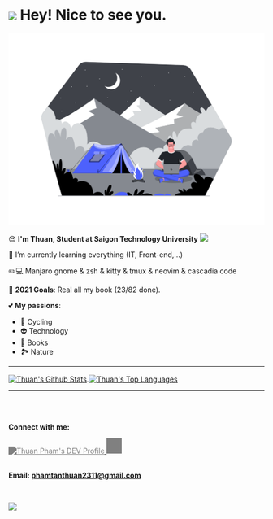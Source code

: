 <h1><img src="https://emojis.slackmojis.com/emojis/images/1531849430/4246/blob-sunglasses.gif?1531849430" width="30"/> Hey! Nice to see you.</h1>

![](./img/Work_from_anywhere.png)

😎 **I'm Thuan, Student at Saigon Technology University** <img src="https://camo.githubusercontent.com/7d5c1327f28f30dd3b242d60c92fa399051bd5765af36f7c8df5138ac67d8f7b/68747470733a2f2f6d656469612e67697068792e636f6d2f6d656469612f6659536e486c75667365636f38466839335a2f67697068792e676966" width="25"/>

🌱 I’m currently learning everything (IT, Front-end,...)

✏️💻 Manjaro gnome & zsh & kitty & tmux & neovim & cascadia code

🥅 **2021 Goals**: Real all my book (23/82 done).

💕 **My passions**:

- 🚴 Cycling
- 👽 Technology
- 📔 Books
- 🏞️ Nature

---

<a href="https://github.com/anuraghazra/github-readme-stats">
  <img align="center" alt="Thuan's Github Stats" src="https://github-readme-stats.vercel.app/api?username=thuanpham2311&show_icons=true&hide_border=true"/>
</a>

<a href="https://github.com/anuraghazra/github-readme-stats">
  <img align="center" alt="Thuan's Top Languages" src="https://github-readme-stats.vercel.app/api/top-langs/?username=thuanpham2311&layout=compact&hide_border=true"/>
</a>

---

<br />
<br />

**Connect with me:**

<a href="https://dev.to/thuanpham2311">
  <img src="https://d2fltix0v2e0sb.cloudfront.net/dev-badge.svg" alt="Thuan Pham's DEV Profile" height="30" width="30" style="filter: invert(50%)">
</a>

<a href="https://www.facebook.com/thuanpham2311/">
  <img src="./img/facebook.png" alt="Thuan Pham's facebook profile" height="30" width="30" style="filter: invert(50%)">
</a>

<br />
<br />

**Email: phamtanthuan2311@gmail.com**

<br />

![](https://komarev.com/ghpvc/?username=thuanpham2311&label=PROFILE+VIEWS)
